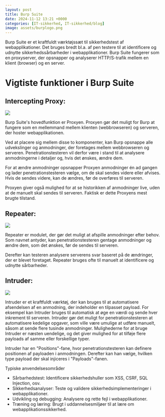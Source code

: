 ```yaml
---
layout: post
title: Burp Suite
date: 2024-11-12 13:21 +0000
categories: [IT-sikkerhed, IT-sikkerhed/blog]
image: assets/burplogo.png
---
```


Burp Suite er et kraftfuldt værktøjssæt til sikkerhedstest af webapplikationer. Det bruges bredt bl.a. af pen testere til at identificere og udnytte sikkerhedssårbarheder i webapplikationer. Burp Suite fungerer som en proxyserver, der opsnapper og analyserer HTTP/S-trafik mellem en klient (browser) og en server.

# Vigtiste funktioner i Burp Suite

## Intercepting Proxy:

![](../assets/proxy.png)

Burp Suite's hovedfunktion er Proxyen. Proxyen gør det muligt for Burp at fungere som en mellemmand mellem klienten (webbrowseren) og serveren, der hoster webapplikationen.

Ved at placere sig mellem disse to komponenter, kan Burp opsnappe alle udvekslinger og anmodninger, der foretages mellem webbrowseren og serveren. Penetrationstesteren vil derfor være i stand til at analysere anmodningerne i detaljer og, hvis det ønskes, ændre dem.

For at ændre anmodninger opsnapper Proxyen anmodninger én ad gangen og lader penetrationstesteren vælge, om de skal sendes videre eller afvises. Hvis de sendes videre, kan de ændres, før de overføres til serveren.

Proxyen giver også mulighed for at se historikken af anmodninger live, uden at de manuelt skal sendes til serveren. Faktisk er dette Proxyens mest brugte tilstand.

## Repeater:

![](../assets/repeater.png)

Repeater er modulet, der gør det muligt at afspille anmodninger efter behov. Som navnet antyder, kan penetrationstesteren gentage anmodninger og ændre dem, som det ønskes, før de sendes til serveren.

Derefter kan testeren analysere serverens svar baseret på de ændringer, der er blevet foretaget. Repeater bruges ofte til manuelt at identificere og udnytte sårbarheder.

## Intruder:

![](../assets/intruder.png)

Intruder er et kraftfuldt værktøj, der kan bruges til at automatisere afsendelsen af en anmodning, der indeholder en tilpasset payload. For eksempel kan Intruder bruges til automatisk at øge en værdi og sende hver inkrement til serveren. Intruder gør det muligt for penetrationstesteren at automatisere kedelige opgaver, som ville være umulige at udføre manuelt, såsom at sende flere tusinde anmodninger. Mulighederne for at bruge Intruder er næsten uendelige, og det giver mulighed for at tilføje flere payloads af samme eller forskellige typer.

Intruder har en "Positions"-fane, hvor penetrationstesteren kan definere positionen af payloaden i anmodningen. Derefter kan han vælge, hvilken type payload der skal injiceres i "Payloads"-fanen.

Typiske anvendelsesområder
- Sårbarhedstest: Identificere sikkerhedshuller som XSS, CSRF, SQL Injection, osv.
- Sikkerhedsanalyser: Teste og validere sikkerhedsimplementeringer i webapplikationer.
- Udvikling og debugging: Analysere og rette fejl i webapplikationer.
- Træning og læring: Brugt i uddannelsesmiljøer til at lære om webapplikationssikkerhed.
